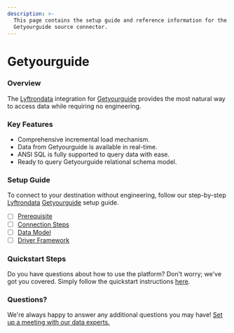 ```yaml
---
description: >-
  This page contains the setup guide and reference information for the
  Getyourguide source connector.
---
```


# Getyourguide

### Overview

The [Lyftrondata](https://www.lyftrondata.com/) integration for [Getyourguide](None/) provides the most natural way to access data while requiring no engineering.

### Key Features

* Comprehensive incremental load mechanism.
* Data from Getyourguide is available in real-time.
* ANSI SQL is fully supported to query data with ease.
* Ready to query Getyourguide relational schema model.

### Setup Guide

To connect to your destination without engineering, follow our step-by-step [Lyftrondata](https://www.lyftrondata.com/) [Getyourguide](None/) setup guide.

* [ ] [Prerequisite](prerequisite.md)
* [ ] [Connection Steps](connection-steps.md)
* [ ] [Data Model](data-model/erd.md)
* [ ] [Driver Framework](driver-framework/)

### Quickstart Steps

Do you have questions about how to use the platform? Don't worry; we've got you covered. Simply follow the quickstart instructions [here](../../).

### Questions? <a href="#questions" id="questions"></a>

We're always happy to answer any additional questions you may have! [Set up a meeting with our data experts.](https://www.lyftrondata.com/book-a-meeting/)
